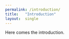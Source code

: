 ```yaml
---
permalink: /introduction/
title:   "Introduction"
layout:  single
---
```


Here comes the introduction.
